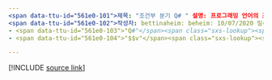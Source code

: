 ```yaml
---
<span data-ttu-id="561e0-101">제목: "조건부 분기 Q# " 설명: 프로그래밍 언어의 조건부 분기 및 ' if ' 문에 대해 알아봅니다 Q# .</span><span class="sxs-lookup"><span data-stu-id="561e0-101">title: "Conditional branching in Q#" description: Learn about conditional branching and the 'if' statement in the Q# programming language.</span></span>
<span data-ttu-id="561e0-102">작성자: bettinaheim: beheim: 10/07/2020 밀리초. 토픽: 참조 uid: conditionalbranching no loc:. n a m e:</span><span class="sxs-lookup"><span data-stu-id="561e0-102">author: bettinaheim ms.author: beheim ms.date: 10/07/2020 ms.topic: reference uid: microsoft.quantum.qsharp.conditionalbranching no-loc:</span></span>
- <span data-ttu-id="561e0-103">"Q#"</span><span class="sxs-lookup"><span data-stu-id="561e0-103">"Q#"</span></span>
- <span data-ttu-id="561e0-104">"$$v"</span><span class="sxs-lookup"><span data-stu-id="561e0-104">"$$v"</span></span>

---
```


<!---
# Conditional branching in Q#
-->

[!INCLUDE [source link](~/includes/qsharp-language/Specifications/Language/2_Statements/ConditionalBranching.md)]

